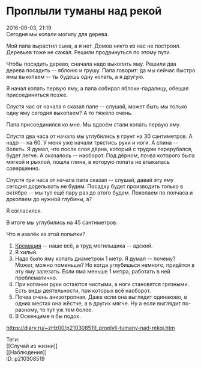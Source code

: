 Проплыли туманы над рекой
==========================

   
 2016-09-03, 21:19   
  Сегодня мы копали могилу для дерева.   
   
 Мой папа вырастил сына, а я нет. Домов никто из нас не построил. Деревьев тоже не сажал. Решили продвинуться по этому пути.   
   
 Чтобы посадить дерево, сначала надо выкопать яму. Решили два дерева посадить -- яблоню и грушу. Папа говорит: да мы сейчас быстро ямы выкопаем -- ты будешь одну копать, а я другую.   
   
 Я начал копать первую яму, а папа собирал яблоки-падалицу, обещая присоединиться позже.   
   
 Спустя час от начала я сказал папе -- слушай, может быть мы только одну яму сегодня выкопаем? А то тяжело очень.   
   
 Папа присоединился ко мне. Мы вдвоём стали копать первую яму.   
   
 Спустя два часа от начала мы углубились в грунт на 30 сантиметров. А надо -- на 60. У меня уже начали трястись руки и ноги. А спина -- болеть. Я думал, что после слоя дёрна, который с трудом перерубался, будет легче. А оказалось -- наоборот. Под дёрном, почва которого была мягкой и рыхлой, пошла глина, в которую лопата не втыкалась совершенно.   
   
 Спустя три часа от начала папа сказал -- слушай, давай эту яму сегодня доделывать не будем. Посадку будет производить только в октябре -- мы тут ещё пару раз до этого будем. Покопаем по полчаса и докопаем до нужной глубины, а?   
   
 Я согласился.   
   
 В итоге мы углубились на 45 сантиметров.   
   
 Что я извлёк из этой попытки?   
 1.  [Кремация](О%20пользе%20кремации)  -- наше всё, а труд могильщика -- адский.   
 2. Я хилый.   
 3. Надо было яму копать диаметром 1 метр. Я думал -- почему? Может, можно поменьше? Но когда углубишься немного, придётся в эту яму залезать. Если яма меньше 1 метра, работать в ней проблематично.   
 4. При копании руки остаются чистыми, а ноги становятся грязными. Есть виды деятельности, при которых всё наоборот.   
 5. Почва очень анизотропная. Даже если она выглядит одинаково, в одних местах она жёстче, а в других мягче. Ну а если выглядит по-разному, то тут уж тем более.   
 6. В Освенциме я бы подох.   
    
 <https://diary.ru/~zHz00/p210308519_proplyli-tumany-nad-rekoj.htm>   
   
 Теги:   
 [[Случай из жизни]]   
 [[Наблюдения]]   
 ID: p210308519